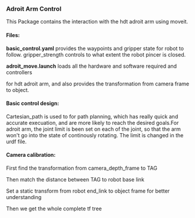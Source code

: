 ### Adroit Arm Control

This Package contains the interaction with the hdt adroit arm using moveit.

#### Files:

**basic_control.yaml** provides the waypoints and gripper state for robot to 
follow. gripper_strength controls to what extent the robot pincer is closed.

**adroit_move.launch** loads all the hardware and software required and controllers

for hdt adroit arm, and also provides the transformation from camera frame to object.

#### Basic control design:

Cartesian_path is used to for path planning, which has really quick and
accurate execuation, and are more likely to reach the desired goals.For adroit arm, 
the joint limit is been set on each of the joint, so that the arm won't go
into the state of continously rotating. The limit is changed in the urdf file.

#### Camera calibration:

First find the transformation from camera_depth_frame to TAG

Then match the distance between TAG to robot base link

Set a static transform from robot end_link to object frame for better understanding

Then we get the whole complete tf tree

